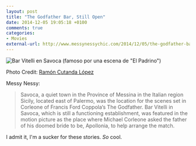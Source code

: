 ```yaml
---
layout: post
title: "The Godfather Bar, Still Open"
date: 2014-12-05 19:05:18 +0100
comments: true
categories: 
- Movies
external-url: http://www.messynessychic.com/2014/12/05/the-godfather-bar-still-open/
---
```


<p class="extra-width"><img src="https://farm3.staticflickr.com/2856/12408754085_53449051bd_h.jpg" alt="Bar Vitelli en Savoca (famoso por una escena de &quot;El Padrino&quot;)"/></p>

<p class="photo-credit"> Photo Credit: <a href="https://www.flickr.com/photos/ramoncutanda/12408754085">Ramón Cutanda López</a></p>

Messy Nessy:

> Savoca, a quiet town in the Province of Messina in the Italian region Sicily, located east of Palermo, was the location for the scenes set in Corleone of Francis Ford Coppola‘s The Godfather. Bar Vitelli in Savoca, which is still a functioning establishment, was featured in the motion picture as the place where Michael Corleone asked the father of his doomed bride to be, Apollonia, to help arrange the match.

I admit it, I'm a sucker for these stories. _So_ cool.